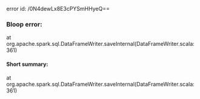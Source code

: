 error id: /0N4dewLx8E3cPYSmHHyeQ==
### Bloop error:

at org.apache.spark.sql.DataFrameWriter.saveInternal(DataFrameWriter.scala:361)
#### Short summary: 

at org.apache.spark.sql.DataFrameWriter.saveInternal(DataFrameWriter.scala:361)